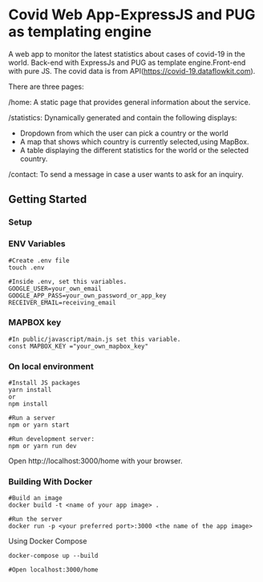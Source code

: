 # Covid Web App-ExpressJS and PUG as templating engine

A web app to monitor the latest statistics about cases of covid-19 in the world.
Back-end with ExpressJs and PUG as template engine.Front-end with pure JS.
The covid data is from API(https://covid-19.dataflowkit.com).

There are three pages:

/home: A static page that provides general information about the service.

/statistics: Dynamically generated and contain the following displays:

- Dropdown from which the user can pick a country or the world
- A map that shows which country is currently selected,using MapBox.
- A table displaying the different statistics for the world or the selected country.

/contact: To send a message in case a user wants to ask for an inquiry.

## Getting Started

### Setup

### ENV Variables
```
#Create .env file
touch .env

#Inside .env, set this variables.
GOOGLE_USER=your_own_email
GOOGLE_APP_PASS=your_own_password_or_app_key
RECEIVER_EMAIL=receiving_email
```
### MAPBOX key
```
#In public/javascript/main.js set this variable.
const MAPBOX_KEY ="your_own_mapbox_key"
```

### On local environment

```
#Install JS packages
yarn install
or
npm install

#Run a server 
npm or yarn start

#Run development server:
npm or yarn run dev 
```
Open http://localhost:3000/home with your browser.

### Building With Docker

```
#Build an image
docker build -t <name of your app image> .

#Run the server
docker run -p <your preferred port>:3000 <the name of the app image>
```

Using Docker Compose

```
docker-compose up --build

#Open localhost:3000/home
```


